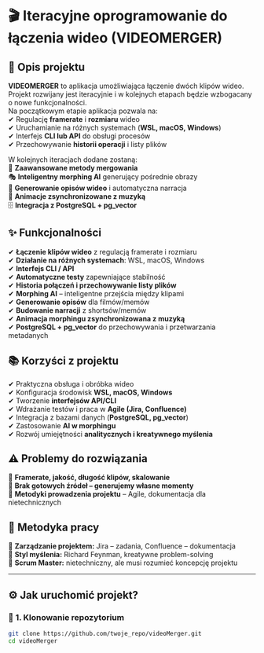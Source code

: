 # 🎬 Iteracyjne oprogramowanie do łączenia wideo (VIDEOMERGER)

## 📌 Opis projektu  
**VIDEOMERGER** to aplikacja umożliwiająca łączenie dwóch klipów wideo. Projekt rozwijany jest iteracyjnie i w kolejnych etapach będzie wzbogacany o nowe funkcjonalności.  
Na początkowym etapie aplikacja pozwala na:  
✔ Regulację **framerate** i **rozmiaru** wideo  
✔ Uruchamianie na różnych systemach (**WSL, macOS, Windows**)  
✔ Interfejs **CLI lub API** do obsługi procesów  
✔ Przechowywanie **historii operacji** i listy plików  

W kolejnych iteracjach dodane zostaną:  
🚀 **Zaawansowane metody mergowania**  
🎭 **Inteligentny morphing AI** generujący pośrednie obrazy  
📝 **Generowanie opisów wideo** i automatyczna narracja  
🎵 **Animacje zsynchronizowane z muzyką**  
🗄 **Integracja z PostgreSQL + pg_vector**  

## ✨ Funkcjonalności  

✔ **Łączenie klipów wideo** z regulacją framerate i rozmiaru  
✔ **Działanie na różnych systemach**: WSL, macOS, Windows  
✔ **Interfejs CLI / API**  
✔ **Automatyczne testy** zapewniające stabilność  
✔ **Historia połączeń i przechowywanie listy plików**  
✔ **Morphing AI** – inteligentne przejścia między klipami  
✔ **Generowanie opisów** dla filmów/memów  
✔ **Budowanie narracji** z shortsów/memów  
✔ **Animacja morphingu zsynchronizowana z muzyką**  
✔ **PostgreSQL + pg_vector** do przechowywania i przetwarzania metadanych  

## 📚 Korzyści z projektu  

✔ Praktyczna obsługa i obróbka wideo  
✔ Konfiguracja środowisk **WSL, macOS, Windows**  
✔ Tworzenie **interfejsów API/CLI**  
✔ Wdrażanie testów i praca w **Agile (Jira, Confluence)**  
✔ Integracja z bazami danych (**PostgreSQL, pg_vector**)  
✔ Zastosowanie **AI w morphingu**  
✔ Rozwój umiejętności **analitycznych i kreatywnego myślenia**  

## ⚠ Problemy do rozwiązania  

🔹 **Framerate, jakość, długość klipów, skalowanie**  
🔹 **Brak gotowych źródeł – generujemy własne momenty**  
🔹 **Metodyki prowadzenia projektu** – Agile, dokumentacja dla nietechnicznych  

## 📌 Metodyka pracy  

📌 **Zarządzanie projektem:** Jira – zadania, Confluence – dokumentacja  
📌 **Styl myślenia:** Richard Feynman, kreatywne problem-solving  
📌 **Scrum Master:** nietechniczny, ale musi rozumieć koncepcję projektu  

---

## ⚙ Jak uruchomić projekt?  

### 🔹 **1. Klonowanie repozytorium**
```bash
git clone https://github.com/twoje_repo/videoMerger.git
cd videoMerger
